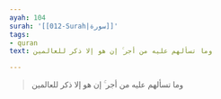 ```yaml
---
ayah: 104
surah: '[[012-Surah|سورة]]'
tags:
- quran
text: وما تسألهم عليه من أجر ۚ إن هو إلا ذكر للعالمين

---
```

> وما تسألهم عليه من أجر ۚ إن هو إلا ذكر للعالمين
